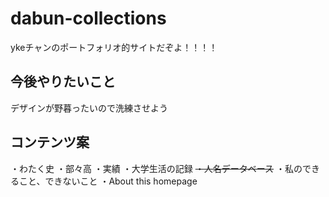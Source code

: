 # dabun-collections
ykeチャンのポートフォリオ的サイトだぞよ！！！！

## 今後やりたいこと
デザインが野暮ったいので洗練させよう

## コンテンツ案
・わたく史
・部々高
・実績
・大学生活の記録
~~・人名データベース~~
・私のできること、できないこと
・About this homepage